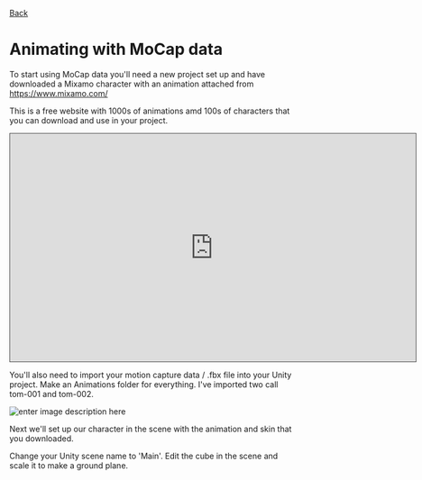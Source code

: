 [Back](https://uwetom.github.io/media-production-worksheets)

# Animating with MoCap data 

To start using MoCap data you'll need a new project set up and have downloaded a Mixamo character with an animation attached from https://www.mixamo.com/

This is a free website with 1000s of animations amd 100s of characters that you can download and use in your project.

<iframe src="https://uwe.cloud.panopto.eu/Panopto/Pages/Embed.aspx?id=4e0bdacd-1bdb-4381-ada0-b21400bfa205&autoplay=false&offerviewer=true&showtitle=true&showbrand=true&captions=false&interactivity=all" height="405" width="720" style="border: 1px solid #464646;" allowfullscreen allow="autoplay" aria-label="Panopto Embedded Video Player" aria-description="MP-MoCap-1  2024" ></iframe>

You'll also need to import your motion capture data / .fbx file into your Unity project. Make an Animations folder for everything. I've imported two call tom-001 and tom-002.

![enter image description here](https://uwetom.github.io/media-production-worksheets/wk12-animating-mocap-data/images/folders.jpg)

Next we'll set up our character in the scene with the animation and skin that you downloaded.

Change your Unity scene name to 'Main'. Edit the cube in the scene and scale it to make a ground plane.
<!--stackedit_data:
eyJoaXN0b3J5IjpbLTE0ODE2NDk4MTYsLTE2MDc1MTMzNjcsLT
EwODgxMTUyNzIsMjY0NTE0MDY5LC0yMDE2NDE5MzQ2LDczMDk5
ODExNl19
-->